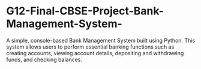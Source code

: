 # G12-Final-CBSE-Project-Bank-Management-System-
A simple, console-based Bank Management System built using Python. This system allows users to perform essential banking functions such as creating accounts, viewing account details, depositing and withdrawing funds, and checking balances. 
